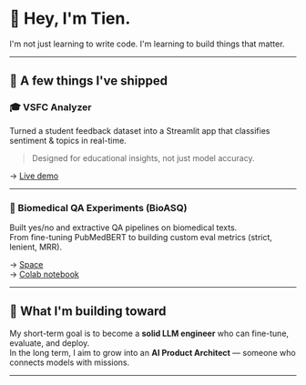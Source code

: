 # 👋 Hey, I'm Tien.

I'm not just learning to write code. I'm learning to build things that matter.

---

## 🔭 A few things I've shipped

### 🎓 VSFC Analyzer
Turned a student feedback dataset into a Streamlit app that classifies sentiment & topics in real-time.  
> Designed for educational insights, not just model accuracy.

→ [Live demo](https://github.com/TMTien31/VSFC-Analyzer)

---

### 💉 Biomedical QA Experiments (BioASQ)
Built yes/no and extractive QA pipelines on biomedical texts.  
From fine-tuning PubMedBERT to building custom eval metrics (strict, lenient, MRR).

→ [Space](https://huggingface.co/spaces/tmt3103/BioASQ-YesNo-Classify)  
→ [Colab notebook](https://colab.research.google.com/drive/1Zq3CskOXCEYRMDOUrRTYOzmV8q5cVZe1)

---

## 🧭 What I'm building toward

My short-term goal is to become a **solid LLM engineer** who can fine-tune, evaluate, and deploy.  
In the long term, I aim to grow into an **AI Product Architect** — someone who connects models with missions.

---
